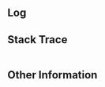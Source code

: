 <!--
This template is for reporting a JSON error caused by this API.

JSON errors 
-->

## Log
<!--
Please enable logging, try again, and paste the log below. 

To enable logging, see: https://github.com/CJCrafter/ChatGPT-Java-API#logging

Tip: You can use a pastebin or drag and drop the log file into this text box.
-->


## Stack Trace
<!-- 
Please insert the stack trace below. Consider using a pastebin service for longer stack traces.
-->
```

```

## Other Information
<!-- 
Other information like:
- What version of the API are you using?
- What were you doing when the error occurred?
- Does the error occur always, or only sometimes?
- etc.
-->